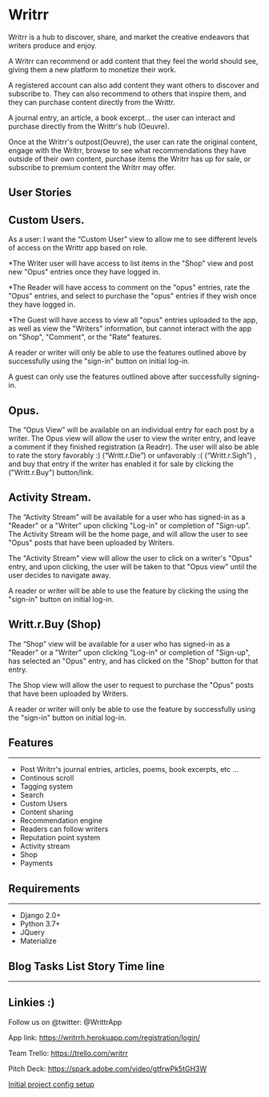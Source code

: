 # Writrr

Writrr is a hub to discover, share, and market the creative endeavors that writers produce and enjoy.

A Writrr can recommend or add content that they feel the world should see, giving them a new platform to monetize their work. 

A registered account can also add content they want others to discover and subscribe to. They can also recommend to others that inspire them, and they can purchase content directly from the Writtr. 

A journal entry, an article, a book excerpt... the user can interact and purchase directly from the Writtr's hub (Oeuvre).

Once at the Writrr's outpost(Oeuvre), the user can rate the original content, engage with the Writrr, browse to see what recommendations they have outside of their own content, purchase items the Writrr has up for sale, or subscribe to premium content the Writrr may offer. 

## User Stories



## Custom Users.

As a user: I want the “Custom User” view to allow me to see different levels of access on the Writtr app based on role.


*The Writer user will have access to list items in the "Shop" view and post new "Opus" entries once they have logged in.


*The Reader will have access to comment on the "opus" entries, rate the "Opus" entries, and select to purchase the "opus" entries if they wish once they have logged in.


*The Guest will have access to view all "opus" entries uploaded to the app, as well as view the "Writers" information, but cannot interact with the app on "Shop", "Comment", or the "Rate" features.


A reader or writer will only be able to use the features outlined above by successfully using the "sign-in" button on initial log-in.

A guest can only use the features outlined above after successfully signing-in.




## Opus.

The “Opus View” will be available on an individual entry for each post by a writer. The Opus view will allow the user to view the writer entry, and leave a comment if they finished registration (a Readrr). The user will also be able to rate the story favorably :) (“Writt.r.Die”) or unfavorably :( (“Writt.r.Sigh”) , and buy that entry if the writer has enabled it for sale by clicking the ("Writt.r.Buy") button/link.



## Activity Stream.

The “Activity Stream” will be available for a user who has signed-in as a "Reader" or a "Writer" upon clicking "Log-in" or completion of "Sign-up". The Activity Stream will be the home page, and will allow the user to see "Opus" posts that have been uploaded by Writers.

The "Activity Stream" view will allow the user to click on a writer's "Opus"  entry, and upon clicking, the user will be taken to that "Opus view" until the user decides to navigate away.

A reader or writer will be able to use the feature by clicking the using the "sign-in" button on initial log-in.



## Writt.r.Buy (Shop)

The “Shop” view will be available for a user who has signed-in as a "Reader" or a "Writer" upon clicking "Log-in" or completion of "Sign-up", has selected an "Opus" entry, and has clicked on the "Shop" button for that entry.

The Shop view will allow the user to request to purchase the "Opus" posts that have been uploaded by Writers.

A reader or writer will only be able to use the feature by successfully using the "sign-in" button on initial log-in.


## Features
---
- Post Writrr's journal entries, articles, poems, book excerpts, etc ...
- Continous scroll
- Tagging system
- Search
- Custom Users
- Content sharing
- Recommendation engine
- Readers can follow writers
- Reputation point system
- Activity stream
- Shop
- Payments

## Requirements
---
- Django 2.0+
- Python 3.7+
- JQuery
- Materialize

## Blog Tasks List Story Time line 
---
## Linkies :)

Follow us on @twitter: @WrittrApp

App link: 
https://writrrh.herokuapp.com/registration/login/

Team Trello:
https://trello.com/writrr

Pitch Deck:
https://spark.adobe.com/video/gtfrwPk5tGH3W


[Initial project config setup](https://trello.com/c/wddBANGC/1-initial-project-config-setup)
